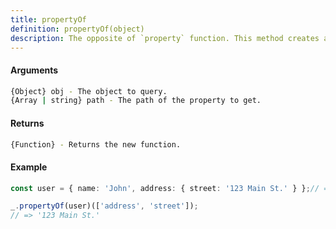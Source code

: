 ```yaml
---
title: propertyOf
definition: propertyOf(object)
description: The opposite of `property` function. This method creates a function that returns the value at a given path of an object.
---
```



#### Arguments


```bash
{Object} obj - The object to query.
{Array | string} path - The path of the property to get.
```


#### Returns


```bash
{Function} - Returns the new function.
```


#### Example


```ts
const user = { name: 'John', address: { street: '123 Main St.' } };// =>

_.propertyOf(user)(['address', 'street']);
// => '123 Main St.'
```